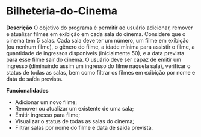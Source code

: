# Bilheteria-do-Cinema

**Descrição**
O objetivo do programa é permitir ao usuário adicionar, remover e atualizar filmes em exibição em cada sala do cinema. Considere que o cinema tem 5 salas. Cada sala deve ter um número, um filme em exibição (ou nenhum filme), o gênero do filme, a idade mínima para assistir o filme, a quantidade de ingressos disponíveis (inicialmente 50), e a data prevista para esse filme sair do cinema. O usuário deve ser capaz de emitir um ingresso (diminuindo assim um ingresso do filme naquela sala), verificar o status de todas as salas, bem como filtrar os filmes em exibição por nome e data de saída prevista.

**Funcionalidades**
- Adicionar um novo filme;
- Remover ou atualizar um existente de uma sala;
- Emitir ingresso para filme;
- Visualizar o status de todas as salas do cinema;
- Filtrar salas por nome do filme e data de saída prevista.
